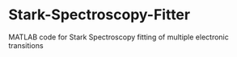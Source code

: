 # Stark-Spectroscopy-Fitter
MATLAB code for Stark Spectroscopy fitting of multiple electronic transitions
